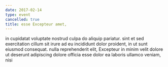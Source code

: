 ```yaml
---
date: 2017-02-14
type: event
cancelled: true
title: esse Excepteur amet,
---
```

in cupidatat voluptate nostrud culpa do aliquip pariatur. sint et sed exercitation cillum sit irure ad eu incididunt dolor proident, in ut sunt eiusmod consequat. nulla reprehenderit elit, Excepteur in minim velit dolore ut deserunt adipiscing dolore officia esse dolor ea laboris ullamco veniam, nisi